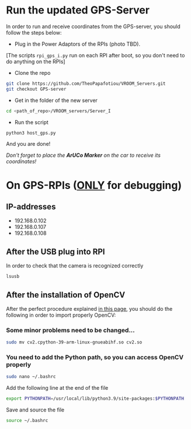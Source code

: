 # Run the **updated** GPS-Server
In order to run and receive coordinates from the GPS-server, you should follow the steps below:
- Plug in the Power Adaptors of the RPIs (photo TBD).

[The scripts `rpi_gps_i.py` run on each RPI after boot, so you don't need to do anything on the RPIs]
- Clone the repo
```sh
git clone https://github.com/TheoPapafotiou/VROOM_Servers.git
git checkout GPS-server
```
- Get in the folder of the new server
```sh
cd <path_of_repo>/VROOM_servers/Server_I
```
- Run the script
```sh
python3 host_gps.py
```
And you are done!

*Don't forget to place the **ArUCo Marker** on the car to receive its coordinates!*

# On GPS-RPIs (<u>**ONLY**</u> for debugging)
## IP-addresses
- 192.168.0.102
- 192.168.0.107
- 192.168.0.108

## After the USB plug into RPI
In order to check that the camera is recognized correctly
```sh
lsusb
```
## After the installation of OpenCV
After the perfect procedure explained [in this page](https://linuxize.com/post/how-to-install-opencv-on-raspberry-pi/), you should do the following in order to import properly OpenCV:

### Some minor problems need to be changed... 
```sh
sudo mv cv2.cpython-39-arm-linux-gnueabihf.so cv2.so
```
### You need to add the Python path, so you can access OpenCV properly
```sh 
sudo nano ~/.bashrc
```
Add the following line at the end of the file
```sh
export PYTHONPATH=/usr/local/lib/python3.9/site-packages:$PYTHONPATH
```
Save and source the file
```sh
source ~/.bashrc
```
